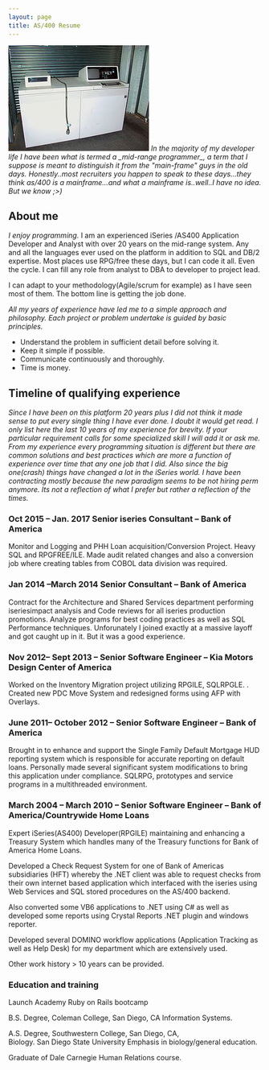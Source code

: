 ```yaml
---
layout: page
title: AS/400 Resume
---
```


<img class="left" src="/public/sys38.jpg">
<cite>
In the majority of my developer life I have been what is termed a _mid-range programmer_, a term that I suppose is meant to distinguish it from the "main-frame" guys in the old days.
Honestly..most recruiters you happen to speak to these days...they think as/400 is a mainframe...and what a mainframe is..well..I have no idea.  But we know ;>)
</cite>

About me
---
_I enjoy programming._  I am an experienced iSeries /AS400 Application Developer and Analyst with over 20 years on the mid-range system.  Any and all the languages ever used on the platform in addition to SQL and DB/2 expertise.  Most places use RPG/free these days, but I can code it all.  Even the cycle.  I can fill any role from analyst to DBA to developer to project lead.   

I can adapt to your methodology(Agile/scrum for example) as I have seen most of them.  The bottom line is getting the job done. 

_All my years of experience have led me to a simple approach and philosophy.  Each project or problem undertake is guided by basic principles._

* Understand the problem in sufficient detail before solving it.
* Keep it simple if possible.
* Communicate continuously and thoroughly.
* Time is money.

Timeline of qualifying experience
---

_Since I have been on this platform 20 years plus I did not think it made sense to put every single thing I have ever done. I doubt it would get read.  I only list here the last 10 years of my experience for brevity.  If your particular requirement calls for some specialized skill I will add it or ask me.  From my experience every programming situation is different but there are common solutions and best practices which are more a function of experience over time that any one job that I did. Also since the big one(crash) things have changed a lot in the iSeries world.  I have been contracting mostly because the new paradigm seems to be not hiring perm anymore.  Its not a reflection of what I prefer but rather a reflection of the times._


### Oct 2015 – Jan. 2017 Senior iseries Consultant – Bank of America
Monitor and Logging and PHH Loan acquisition/Conversion Project.
Heavy SQL and RPGFREE/ILE. Made audit related changes and also a conversion
job where creating tables from COBOL data division was required.
   
### Jan 2014 –March 2014   Senior Consultant – Bank of America
Contract for the Architecture and Shared Services department performing iseriesimpact analysis and Code reviews for all iseries production promotions.  Analyze programs for best coding practices as well as SQL Performance techniques. Unforunately I joined exactly at a massive layoff and got caught up in it. But it was a good experience.
   
### Nov 2012– Sept 2013  – Senior Software Engineer – Kia Motors Design Center of America
Worked on the Inventory Migration project utilizing RPGILE, SQLRPGLE. . Created new PDC Move System and redesigned forms using AFP with Overlays.
   
### June 2011– October 2012 – Senior Software Engineer – Bank of America
Brought in to enhance and support the Single Family Default Mortgage HUD reporting system which is responsible for accurate reporting on default loans.  Personally made several significant system modifications to bring this application under compliance. SQLRPG, prototypes and service programs in a multithreaded environment.
   
### March 2004 – March 2010 – Senior Software Engineer – Bank of America/Countrywide Home Loans
Expert iSeries(AS400) Developer(RPGILE) maintaining and enhancing a Treasury System which handles many of the Treasury functions for Bank of America Home Loans.  
   
Developed a Check Request System for one of Bank of Americas subsidiaries (HFT) whereby the .NET client was able to request checks from their own internet based application which interfaced with the iseries using Web Services and SQL stored procedures on the AS/400 backend.
   
Also converted some VB6 applications to .NET using C# as well as developed some reports using Crystal Reports .NET plugin and windows reporter.
   
Developed several DOMINO workflow applications (Application Tracking as well as Help Desk) for my department which are extensively used.   
   
Other work history > 10 years can be provided.
   
### Education and training
Launch Academy Ruby on Rails bootcamp  
   
B.S. Degree, Coleman College, San Diego, CA 
Information Systems.
   
A.S. Degree, Southwestern College, San Diego, CA, 	
Biology.
San Diego State University
Emphasis in biology/general education.
   
Graduate of Dale Carnegie Human Relations course.

